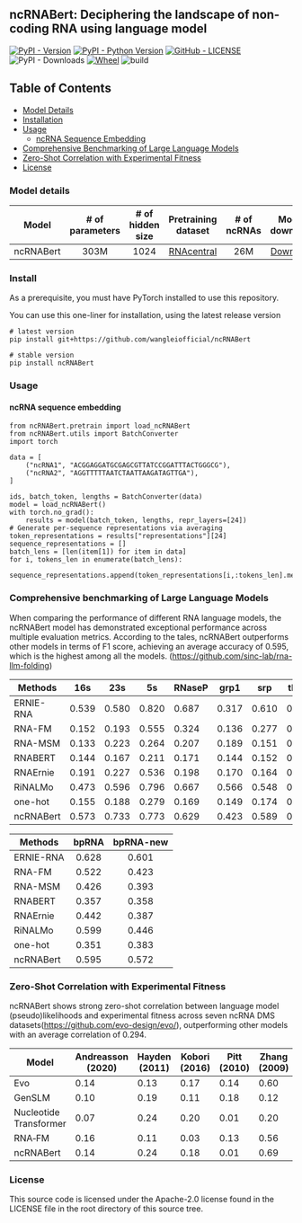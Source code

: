 ## ncRNABert: Deciphering the landscape of non-coding RNA using language model

[![PyPI - Version](https://img.shields.io/pypi/v/ncRNABert.svg?style=flat)](https://pypi.org/project/ncRNABert/) [![PyPI - Python Version](https://img.shields.io/pypi/pyversions/ncRNABert.svg)](https://pypi.org/project/ncRNABert/) [![GitHub - LICENSE](https://img.shields.io/github/license/wangleiofficial/ncRNABert.svg?style=flat)](./LICENSE) ![PyPI - Downloads](https://img.shields.io/pypi/dm/ncRNABert) [![Wheel](https://img.shields.io/pypi/wheel/ncRNABert)](https://pypi.org/project/ncRNABert/) ![build](https://img.shields.io/github/actions/workflow/status/wangleiofficial/ncRNABert/publish_to_pypi.yml)

## Table of Contents

- [Model Details](#model-details)  
- [Installation](#install)  
- [Usage](#usage)  
  - [ncRNA Sequence Embedding](#ncrna-sequence-embedding)  
- [Comprehensive Benchmarking of Large Language Models](#comprehensive-benchmarking-of-large-language-models)  
- [Zero-Shot Correlation with Experimental Fitness](#zero-shot-correlation-with-experimental-fitness)  
- [License](#license)  

  
### Model details
|   **Model**    | **# of parameters** | **# of hidden size** |            **Pretraining dataset**             | **# of ncRNAs** | **Model download** |
|:--------------:|:-------------------:|:----------------------:|:----------------------------------------------:|:-----------------:|:------------------------:|
|    ncRNABert   |        303M         |           1024           | [RNAcentral](http://ftp.ebi.ac.uk/pub/databases/RNAcentral/current_release/sequences/rnacentral_active.fasta.gz) |       26M        |      [Download](https://zenodo.org/records/15162985/files/ncRNABert.pt)       |

### Install
As a prerequisite, you must have PyTorch installed to use this repository.

You can use this one-liner for installation, using the latest release version

```
# latest version
pip install git+https://github.com/wangleiofficial/ncRNABert

# stable version
pip install ncRNABert
```

### Usage
#### ncRNA sequence embedding

```
from ncRNABert.pretrain import load_ncRNABert
from ncRNABert.utils import BatchConverter
import torch

data = [
    ("ncRNA1", "ACGGAGGATGCGAGCGTTATCCGGATTTACTGGGCG"),
    ("ncRNA2", "AGGTTTTTAATCTAATTAAGATAGTTGA"),
]

ids, batch_token, lengths = BatchConverter(data)
model = load_ncRNABert()
with torch.no_grad():
    results = model(batch_token, lengths, repr_layers=[24])
# Generate per-sequence representations via averaging
token_representations = results["representations"][24]
sequence_representations = []
batch_lens = [len(item[1]) for item in data]
for i, tokens_len in enumerate(batch_lens):
    sequence_representations.append(token_representations[i,:tokens_len].mean(0))
```

### Comprehensive benchmarking of Large Language Models
When comparing the performance of different RNA language models, the ncRNABert model has demonstrated exceptional performance across multiple evaluation metrics. According to the tales, ncRNABert outperforms other models in terms of F1 score, achieving an average accuracy of 0.595, which is the highest among all the models. (https://github.com/sinc-lab/rna-llm-folding)

| Methods    | 16s   | 23s   | 5s    | RNaseP | grp1  | srp   | tRNA  | telomerase | tmRNA | Average |
|------------|-------|-------|-------|--------|-------|-------|-------|------------|-------|---------|
| ERNIE-RNA  | 0.539 | 0.580 | 0.820 | 0.687  | 0.317 | 0.610 | 0.841 | 0.151      | 0.700 | 0.583   |
| RNA-FM     | 0.152 | 0.193 | 0.555 | 0.324  | 0.136 | 0.277 | 0.763 | 0.121      | 0.293 | 0.313   |
| RNA-MSM    | 0.133 | 0.223 | 0.264 | 0.207  | 0.189 | 0.151 | 0.338 | 0.072      | 0.240 | 0.202   |
| RNABERT    | 0.144 | 0.167 | 0.211 | 0.171  | 0.144 | 0.152 | 0.458 | 0.101      | 0.152 | 0.189   |
| RNAErnie   | 0.191 | 0.227 | 0.536 | 0.198  | 0.170 | 0.164 | 0.795 | 0.071      | 0.259 | 0.290   |
| RiNALMo    | 0.473 | 0.596 | 0.796 | 0.667  | 0.566 | 0.548 | 0.845 | 0.093      | 0.669 | 0.584   |
| one-hot    | 0.155 | 0.188 | 0.279 | 0.169  | 0.149 | 0.174 | 0.452 | 0.132      | 0.175 | 0.208   |
| ncRNABert  | 0.573 | 0.733 | 0.773 | 0.629  | 0.423 | 0.589 | 0.789 | 0.161      | 0.688 | 0.595   |


| Methods    | bpRNA | bpRNA-new |
|------------|:-----:|:---------:|
| ERNIE-RNA  | 0.628 | 0.601     |
| RNA-FM     | 0.522 | 0.423     |
| RNA-MSM    | 0.426 | 0.393     |
| RNABERT    | 0.357 | 0.358     |
| RNAErnie   | 0.442 | 0.387     |
| RiNALMo    | 0.599 | 0.446     |
| one-hot    | 0.351 | 0.383     |
| ncRNABert  | 0.595 | 0.572     |



### Zero-Shot Correlation with Experimental Fitness

ncRNABert shows strong zero-shot correlation between language model (pseudo)likelihoods and experimental fitness across seven ncRNA DMS datasets(https://github.com/evo-design/evo/), outperforming other models with an average correlation of 0.294.

| Model                  | Andreasson (2020) | Hayden (2011) | Kobori (2016) | Pitt (2010) | Zhang (2009) | Domingo (2018) | Guy (2014) | Average |
| ---------------------- | ----------------- | ------------- | ------------- | ----------- | ------------ | -------------- | ---------- | ------- |
| Evo                    | 0.14              | 0.13          | 0.17          | 0.14        | 0.60         | 0.45           | 0.24       | 0.267   |
| GenSLM                 | 0.10              | 0.19          | 0.11          | 0.18        | 0.12         | 0.29           | 0.05       | 0.149   |
| Nucleotide Transformer | 0.07              | 0.24          | 0.20          | 0.01        | 0.20         | 0.06           | 0.05       | 0.119   |
| RNA‑FM                 | 0.16              | 0.11          | 0.03          | 0.13        | 0.56         | 0.20           | 0.05       | 0.177   |
| ncRNABert              | 0.14              | 0.24          | 0.18          | 0.01        | 0.69         | 0.43           | 0.37       | 0.294   |

### License
This source code is licensed under the Apache-2.0 license found in the LICENSE file in the root directory of this source tree.
